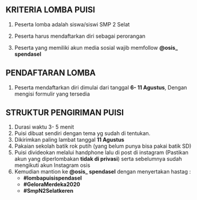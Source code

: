  ## KRITERIA LOMBA PUISI
1. Peserta lomba adalah siswa/siswi SMP 2 Selat

2. Peserta harus mendaftarkan diri sebagai perorangan

3. Peserta yang memiliki akun media sosial wajib memfollow **@osis_ spendasel**

## PENDAFTARAN LOMBA

1. Peserta mendaftarkan diri dimulai dari tanggal **6- 11 Agustus**, Dengan mengisi formulir yang tersedia


## STRUKTUR PENGIRIMAN PUISI

1. Durasi waktu 3- 5 menit
2. Puisi dibuat sendiri dengan tema yg sudah di tentukan.
3. Dikirimkan paling lambat tanggal **11 Agustus**
4. Pakaian sekolah batik rok putih (yang belum punya bisa pakai batik SD)
5. Puisi divideokan melalui handphone lalu di post di instagram (Pastikan akun yang diperlombakan **tidak di privasi**) serta sebelumnya sudah mengikuti akun Instagram osis
6. Kemudian mantion ke **@osis_ spendasel** dengan	menyertakan hastag : 
    - **#lombapuisispendasel**
    - **#GeloraMerdeka2020** 
    - **#SmpN2Selatkeren**




























